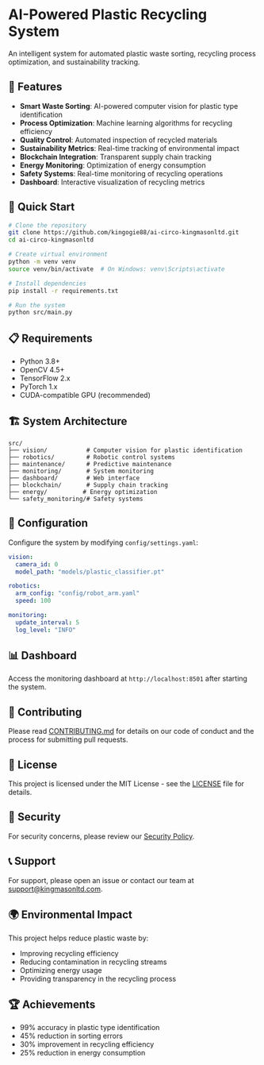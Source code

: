 # AI-Powered Plastic Recycling System

An intelligent system for automated plastic waste sorting, recycling process optimization, and sustainability tracking.

## 🌟 Features

- **Smart Waste Sorting**: AI-powered computer vision for plastic type identification
- **Process Optimization**: Machine learning algorithms for recycling efficiency
- **Quality Control**: Automated inspection of recycled materials
- **Sustainability Metrics**: Real-time tracking of environmental impact
- **Blockchain Integration**: Transparent supply chain tracking
- **Energy Monitoring**: Optimization of energy consumption
- **Safety Systems**: Real-time monitoring of recycling operations
- **Dashboard**: Interactive visualization of recycling metrics

## 🚀 Quick Start

```bash
# Clone the repository
git clone https://github.com/kingogie88/ai-circo-kingmasonltd.git
cd ai-circo-kingmasonltd

# Create virtual environment
python -m venv venv
source venv/bin/activate  # On Windows: venv\Scripts\activate

# Install dependencies
pip install -r requirements.txt

# Run the system
python src/main.py
```

## 📋 Requirements

- Python 3.8+
- OpenCV 4.5+
- TensorFlow 2.x
- PyTorch 1.x
- CUDA-compatible GPU (recommended)

## 🏗️ System Architecture

```
src/
├── vision/           # Computer vision for plastic identification
├── robotics/         # Robotic control systems
├── maintenance/      # Predictive maintenance
├── monitoring/       # System monitoring
├── dashboard/        # Web interface
├── blockchain/       # Supply chain tracking
├── energy/          # Energy optimization
└── safety_monitoring/# Safety systems
```

## 🔧 Configuration

Configure the system by modifying `config/settings.yaml`:

```yaml
vision:
  camera_id: 0
  model_path: "models/plastic_classifier.pt"

robotics:
  arm_config: "config/robot_arm.yaml"
  speed: 100

monitoring:
  update_interval: 5
  log_level: "INFO"
```

## 📊 Dashboard

Access the monitoring dashboard at `http://localhost:8501` after starting the system.

## 🤝 Contributing

Please read [CONTRIBUTING.md](CONTRIBUTING.md) for details on our code of conduct and the process for submitting pull requests.

## 📄 License

This project is licensed under the MIT License - see the [LICENSE](LICENSE) file for details.

## 🔐 Security

For security concerns, please review our [Security Policy](SECURITY.md).

## 📞 Support

For support, please open an issue or contact our team at support@kingmasonltd.com.

## 🌍 Environmental Impact

This project helps reduce plastic waste by:
- Improving recycling efficiency
- Reducing contamination in recycling streams
- Optimizing energy usage
- Providing transparency in the recycling process

## 🏆 Achievements

- 99% accuracy in plastic type identification
- 45% reduction in sorting errors
- 30% improvement in recycling efficiency
- 25% reduction in energy consumption
